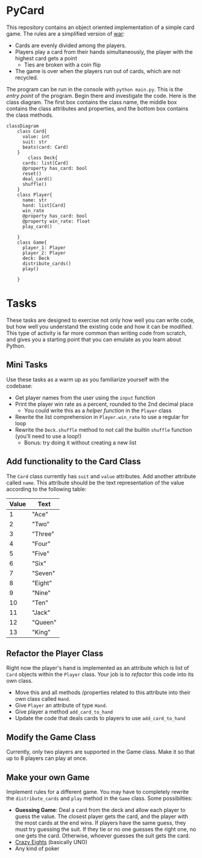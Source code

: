 
# PyCard
This repository contains an object oriented implementation of a simple card game. The rules are a simplified version of [war](https://en.wikipedia.org/wiki/War_(card_game)): 
- Cards are evenly divided among the players.
- Players play a card from their hands simultaneously, the player with the highest card gets a point
    - Ties are broken with a coin flip
- The game is over when the players run out of cards, which are not recycled.

The program can be run in the console with `python main.py`. This is the _entry point_ of the program. Begin there and investigate the code. Here is the class diagram. The first box contains the class name, the middle box contains the class attributes and properties, and the bottom box contains the class methods.

```mermaid
classDiagram
    class Card{
      value: int
      suit: str
      beats(card: Card)
    }
        class Deck{
      cards: list[Card]
      @property has_card: bool
      reset()
      deal_card()
      shuffle()
    }
    class Player{
      name: str
      hand: list[Card]
      win_rate
      @property has_card: bool
      @property win_rate: float
      play_card()

    }
    class Game{
      player_1: Player
      player_2: Player
      deck: Deck
      distribute_cards()
      play()

    }

```


# Tasks
These tasks are designed to exercise not only how well you can write code, but how well you understand the existing code and how it can be modified. This type of activity is far more common than writing code from scratch, and gives you a starting point that you can emulate as you learn about Python.

## Mini Tasks
Use these tasks as a warm up as you familiarize yourself with the codebase:
- Get player names from the user using the `input` function
- Print the player win rate as a percent, rounded to the 2nd decimal place
    - You could write this as a _helper function_ in the `Player` class
- Rewrite the list comprehension in `Player.win_rate` to use a regular for loop
- Rewrite the `Deck.shuffle` method to not call the builtin `shuffle` function (you'll need to use a loop!)
    - Bonus: try doing it without creating a new list


## Add functionality to the Card Class
The `Card` class currently has `suit` and `value` attributes. Add another attribute called `name`. This attribute should be the text representation of the value according to the following table:

| Value | Text     |
|-------|----------|
| 1     | "Ace"    |  
| 2     | "Two"    |      
| 3     | "Three"  |
| 4     | "Four"   |
| 5     | "Five"   |
| 6     | "Six"    |
| 7     | "Seven"  |
| 8     | "Eight"  |
| 9     | "Nine"   |
| 10    | "Ten"    |
| 11    | "Jack"   |
| 12    | "Queen"  |
| 13    | "King"   |

## Refactor the Player Class
Right now the player's hand is implemented as an attribute which is list of `Card` objects within the `Player` class. Your job is to _refactor_ this code into its own class. 
- Move this and all methods /properties related to this attribute into their own class called `Hand`. 
- Give `Player` an attribute of type `Hand`.
- Give player a method `add_card_to_hand`
- Update the code that deals cards to players to use `add_card_to_hand`

## Modify the Game Class
Currently, only two players are supported in the Game class. Make it so that up to 8 players can play at once.

## Make your own Game

Implement rules for a different game. You may have to completely rewrite the `distribute_cards` and `play` method in the `Game` class. Some possibilties:
- **Guessing Game**: Deal a card from the deck and allow each player to guess the value. The closest player gets the card, and the player with the most cards at the end wins. If players have the same guess, they must try guessing the suit. If they tie or no one guesses the right one, no one gets the card. Otherwise, whoever guesses the suit gets the card.
- [Crazy Eights](https://en.wikipedia.org/wiki/Crazy_Eights) (basically UNO)
- Any kind of poker





